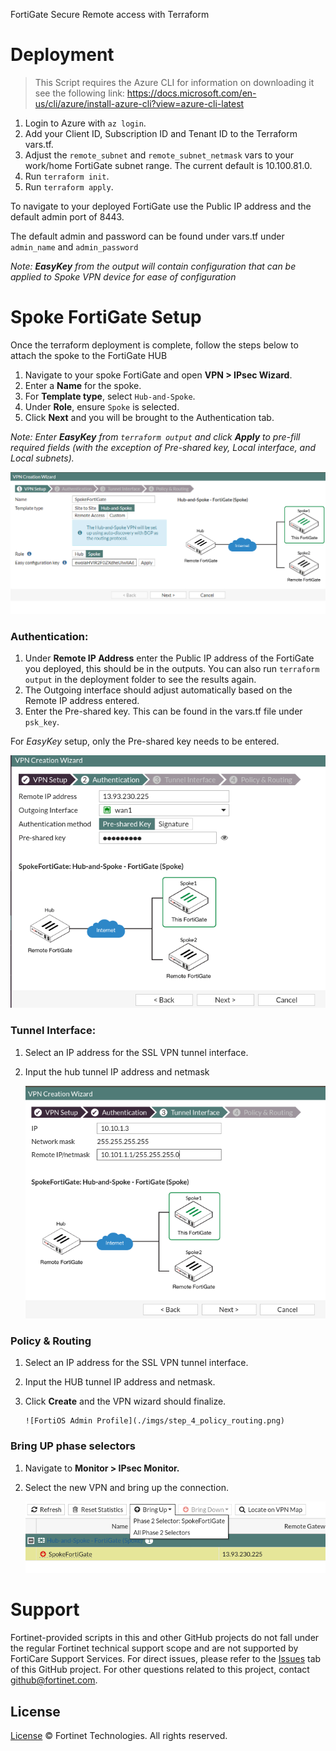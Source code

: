 FortiGate Secure Remote access with Terraform

# Deployment

> This Script requires the Azure CLI for information on downloading it see the following link: https://docs.microsoft.com/en-us/cli/azure/install-azure-cli?view=azure-cli-latest

1. Login to Azure with `az login`.<br>
2. Add your Client ID, Subscription ID and Tenant ID to the Terraform vars.tf.<br>
3. Adjust the `remote_subnet` and `remote_subnet_netmask` vars to your work/home FortiGate subnet range. The current default is 10.100.81.0.
4. Run `terraform init`.<br>
5. Run `terraform apply`.<br>

To navigate to your deployed FortiGate use the Public IP address and the default admin port of 8443.

The default admin and password can be found under vars.tf under `admin_name` and `admin_password` <br>

<i>Note: <b>EasyKey</b> from the output will contain configuration that can be applied to Spoke VPN device for ease of configuration </i>

# Spoke FortiGate Setup

Once the terraform deployment is complete, follow the steps below to attach the spoke to the FortiGate HUB

1. Navigate to your spoke FortiGate and open **VPN > IPsec Wizard**.
2. Enter a **Name** for the spoke.
3. For **Template type**, select `Hub-and-Spoke`.
4. Under **Role**, ensure `Spoke` is selected.
5. Click **Next** and you will be brought to the Authentication tab.

<i>Note: Enter <b>EasyKey</b> from `terraform output` and click **Apply** to pre-fill required fields (with the exception of Pre-shared key, Local interface, and Local subnets). </i><br>

![FortiOS Admin Profile](./imgs/easy_key.png)

### Authentication:

1. Under **Remote IP Address** enter the Public IP address of the FortiGate you deployed, this should be in the outputs. You can also run `terraform output` in the deployment folder to see the results again.
2. The Outgoing interface should adjust automatically based on the Remote IP address entered.
3. Enter the Pre-shared key. This can be found in the vars.tf file under `psk_key`.

For <i>EasyKey</i> setup, only the Pre-shared key needs to be entered.

![FortiOS Admin Profile](./imgs/step_2_auth.png)

### Tunnel Interface:

1. Select an IP address for the SSL VPN tunnel interface.
2. Input the hub tunnel IP address and netmask

   ![FortiOS Admin Profile](./imgs/step_3_tunnel_interface.png)

### Policy & Routing

1.  Select an IP address for the SSL VPN tunnel interface.
2.  Input the HUB tunnel IP address and netmask.
3.  Click **Create** and the VPN wizard should finalize.

        ![FortiOS Admin Profile](./imgs/step_4_policy_routing.png)

### Bring UP phase selectors

1. Navigate to **Monitor > IPsec Monitor.**
2. Select the new VPN and bring up the connection.

   ![FortiOS Admin Profile](./imgs/bring_up_phase_selectors.png)

# Support

Fortinet-provided scripts in this and other GitHub projects do not fall under the regular Fortinet technical support scope and are not supported by FortiCare Support Services.
For direct issues, please refer to the [Issues](https://github.com/fortinet/terraform-secure-remote-access/issues) tab of this GitHub project.
For other questions related to this project, contact [github@fortinet.com](mailto:github@fortinet.com).

## License

[License](./LICENSE) © Fortinet Technologies. All rights reserved.
